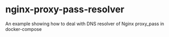 # nginx-proxy-pass-resolver

An example showing how to deal with DNS resolver of Nginx proxy_pass in docker-compose
